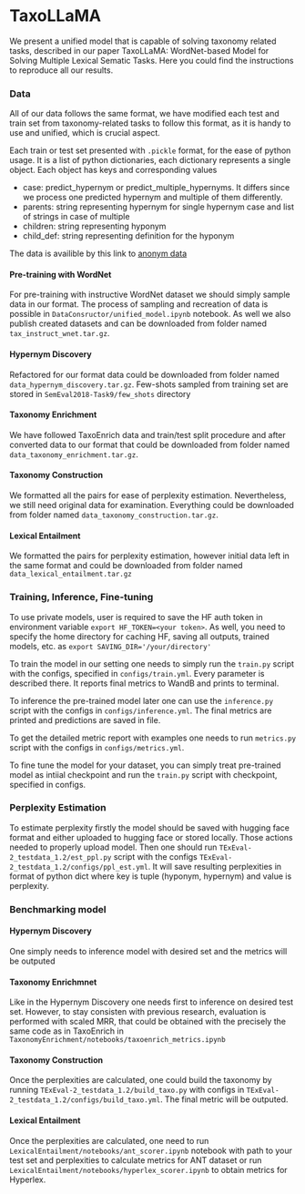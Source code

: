 # TaxoLLaMA

We present a unified model that is capable of solving taxonomy related tasks, described in our paper TaxoLLaMA: WordNet-based Model for Solving Multiple Lexical Sematic Tasks. Here you could find the instructions to reproduce all our results.

### Data

All of our data follows the same format, we have modified each test and train set from taxonomy-related tasks to follow this format, as it is handy to use and unified, which is crucial aspect.

Each train or test set presented with ```.pickle``` format, for the ease of python usage. It is a list of python dictionaries, each dictionary represents a single object. Each object has keys and corresponding values
- case: predict_hypernym or predict_multiple_hypernyms. It differs since we process one predicted hypernym and multiple of them differently. 
- parents: string representing hypernym for single hypernym case and list of strings in case of multiple
- children: string representing hyponym
- child_def: string representing definition for the hyponym

The data is availible by this link to [anonym data](https://file.io/OYhBtA1c64jp)
#### Pre-training with WordNet

For pre-training with instructive WordNet dataset we should simply sample data in our format. The process of sampling and recreation of data is possible in ```DataConsructor/unified_model.ipynb``` notebook. As well we also publish created datasets and can be downloaded from folder named ```tax_instruct_wnet.tar.gz```.

#### Hypernym Discovery

Refactored for our format data could be downloaded from folder named ```data_hypernym_discovery.tar.gz```. Few-shots sampled from training set are stored in ```SemEval2018-Task9/few_shots``` directory

#### Taxonomy Enrichment

We have followed TaxoEnrich data and train/test split procedure and after converted data to our format that could be downloaded from folder named ```data_taxonomy_enrichment.tar.gz```.

#### Taxonomy Construction

We formatted all the pairs for ease of perplexity estimation. Nevertheless, we still need original data for examination. Everything could be downloaded from folder named ```data_taxonomy_construction.tar.gz```.

#### Lexical Entailment

We formatted the pairs for perplexity estimation, however initial data left in the same format and could be downloaded from folder named ```data_lexical_entailment.tar.gz```


### Training, Inference, Fine-tuning

To use private models, user is required to save the HF auth token in environment variable ```export HF_TOKEN=<your token>```. As well, you need to specify the home directory for caching HF, saving all outputs, trained models, etc. as ```export SAVING_DIR='/your/directory'```

To train the model in our setting one needs to simply run the ```train.py``` script with the configs, specified in ```configs/train.yml```. Every parameter is described there. It reports final metrics to WandB and prints to terminal.

To inference the pre-trained model later one can use the ```inference.py``` script with the configs in ```configs/inference.yml```. The final metrics are printed and predictions are saved in file.

To get the detailed metric report with examples one needs to run ```metrics.py``` script with the configs in ```configs/metrics.yml```. 

To fine tune the model for your dataset, you can simply treat pre-trained model as intiial checkpoint and run the ```train.py``` script with checkpoint, specified in configs.

### Perplexity Estimation

To estimate perplexity firstly the model should be saved with hugging face format and either uploaded to hugging face or stored locally. Those actions needed to properly upload model. 
Then one should run ```TExEval-2_testdata_1.2/est_ppl.py``` script with the configs ```TExEval-2_testdata_1.2/configs/ppl_est.yml```. It will save resulting perplexities in format of python dict where key is tuple (hyponym, hypernym) and value is perplexity. 

### Benchmarking model

#### Hypernym Discovery

One simply needs to inference model with desired set and the metrics will be outputed

#### Taxonomy Enrichmnet

Like in the Hypernym Discovery one needs first to inference on desired test set. However, to stay consisten with previous research, evaluation is performed with scaled MRR, that could be obtained with the precisely the same code as in TaxoEnrich in ```TaxonomyEnrichment/notebooks/taxoenrich_metrics.ipynb```

#### Taxonomy Construction

Once the perplexities are calculated, one could build the taxonomy by running ```TExEval-2_testdata_1.2/build_taxo.py``` with configs in ```TExEval-2_testdata_1.2/configs/build_taxo.yml```. The final metric will be outputed.

#### Lexical Entailment

Once the perplexities are calculated, one need to run ```LexicalEntailment/notebooks/ant_scorer.ipynb``` notebook with path to your test set and perplexities to calculate metrics for ANT dataset or run ```LexicalEntailment/notebooks/hyperlex_scorer.ipynb``` to obtain metrics for Hyperlex.

